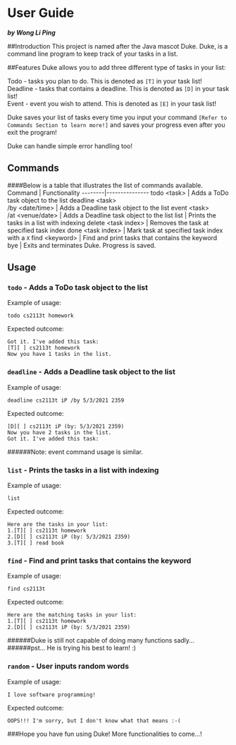 # User Guide
_**by Wong Li Ping**_

##Introduction
This project is named after the Java mascot Duke. Duke, is a command line 
program to keep track of your tasks in a list.

##Features
Duke allows you to add three different type of tasks in your list:<p>
Todo - tasks you plan to do. This is denoted as `[T]` in your task list!<br>
Deadline - tasks that contains a deadline. This is denoted as `[D]` in your task list!<br>
Event - event you wish to attend. This is denoted as `[E]` in your task list!<br>

Duke saves your list of tasks every time you input your command `[Refer to Commands Section to learn more!]` and
saves your progress even after you exit the program!

Duke can handle simple error handling too! 
## Commands
####Below is a table that illustrates the list of commands available.
Command | Functionality
--------|---------------
todo \<task\> | Adds a ToDo task object to the list
deadline \<task\> <br>/by <date/time> | Adds a Deadline task object to the list
event \<task\> <br>/at <venue/date> | Adds a Deadline task object to the list
list | Prints the tasks in a list with indexing
delete \<task index\> | Removes the task at specified task index 
done \<task index\> | Mark task at specified task index with a `X`
find \<keyword\> | Find and print tasks that contains the keyword
bye | Exits and terminates Duke. Progress is saved.


## Usage

### `todo` - Adds a ToDo task object to the list

Example of usage: 

`todo cs2113t homework`

Expected outcome:

`Got it. I've added this task:`<br>
`[T][ ] cs2113t homework`<br>
`Now you have 1 tasks in the list.`

### `deadline` - Adds a Deadline task object to the list

Example of usage:

`deadline cs2113t iP /by 5/3/2021 2359`

Expected outcome:

`[D][ ] cs2113t iP (by: 5/3/2021 2359)`<br>
`Now you have 2 tasks in the list.`<br>
`Got it. I've added this task: `

######Note: event command usage is similar.


### `list` - Prints the tasks in a list with indexing

Example of usage:

`list`

Expected outcome:

`Here are the tasks in your list:`<br>
`1.[T][ ] cs2113t homework`<br>
`2.[D][ ] cs2113t iP (by: 5/3/2021 2359)`<br>
`3.[T][ ] read book`


### `find` - Find and print tasks that contains the keyword

Example of usage:

`find cs2113t`

Expected outcome:

`Here are the matching tasks in your list:`<br>
`1.[T][ ] cs2113t homework`<br>
`2.[D][ ] cs2113t iP (by: 5/3/2021 2359)`<br>


######Duke is still not capable of doing many functions sadly...
######pst... He is trying his best to learn! :)

### `random` - User inputs random words

Example of usage:

`I love software programming!`

Expected outcome:

`OOPS!!! I'm sorry, but I don't know what that means :-(`


###Hope you have fun using Duke! More functionalities to come...!

